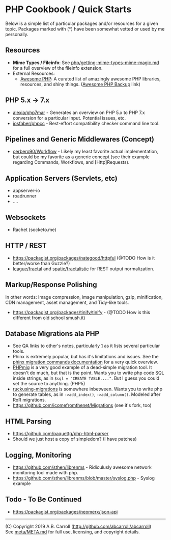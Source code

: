 # PHP Cookbook / Quick Starts

Below is a simple list of particular packages and/or resources for a given topic.  Packages marked with (*) have been
somewhat vetted or used by me personally.

## Resources

 - **Mime Types / Fileinfo**: See [php/getting-mime-types-mime-magic.md](php/getting-mime-types-mime-magic.md) for a 
 full overview of the fileinfo extension.
 - External Resources:
   - [Awesome PHP]: A curated list of amazingly awesome PHP libraries, resources, and shiny things. ([Awesome PHP Backup] link) 

[Awesome PHP]: https://github.com/ziadoz/awesome-php
[AWesome PHP Backup]: https://github.com/abcarroll/awesome-php

## PHP 5.x -> 7.x

 - [alexia/php7mar][alexia-php7mar] - Generates an overview on PHP 5.x to PHP 7.x conversion for a particular input.  Potential issues, etc.
 - [josfaber/phpcc][josfaber/phpcc] - Best-effort compatibility checker command line tool.

[alexia-php7mar]: https://packagist.org/packages/alexia/php7mar 
[josfaber/phpcc]: https://github.com/josfaber/phpcc 

## Pipelines and Generic Middlewares (Concept)

 - [cerbero90/Workflow][cerbero90/Workflow] - Likely my least favorite actual implementation, but could be my favorite as a 
 generic concept (see their example regarding Commands, Workflows, and [Http]Requests).

[cerbero90/Workflow]: [https://github.com/cerbero90/Workflow]

## Application Servers (Servlets, etc)

 - appserver-io
 - roadrunner
 - ....
 
 
## Websockets

 - Rachet (socketo.me)
 

## HTTP / REST 

 - https://packagist.org/packages/nategood/httpful (@TODO How is it better/worse than Guzzle?)
 - [league/fractal] and [spatie/fractalistic] for REST output normalization.

[league/fractal]: ????
[spatie/fractalistic]: https://packagist.org/packages/spatie/fractalistic

## Markup/Response Polishing

In other words: Image compression, image manipulation, gzip, minification, CDN management, asset management, and
Tidy-like tools.

 - https://packagist.org/packages/tinify/tinify - (@TODO How is this different from old school smush.it)

## Database Migrations ala PHP

 - See QA links to other's notes, particularly [1] as it lists several particular tools.
 - Phinx is extremely popular, but has it's limitations and issues.  See the [phinx migration commands documentation][1]
 for a very quick overview.
 - [PHPmig] is a very good example of a dead-simple migration tool.  It doesn't do much, but that is the point. Wants you
 to write php code SQL inside strings, as in `$sql = "CREATE TABLE...."`.  But I guess you could set the source to 
 anything.  (PHP5)
 - [ruckusing-migrations] is somewhere inbetween.  Wants you to write php to generate tables, as in `->add_index()`, 
 `->add_column()`.  Modeled after RoR migrations.
 - https://github.com/icomefromthenet/Migrations (see it's fork, too)

[PHPmig]: https://github.com/davedevelopment/phpmig
[ruckusing-migrations]: https://github.com/ruckus/ruckusing-migrations
[1]: https://book.cakephp.org/3.0/en/phinx/commands.html#migration-command

## HTML Parsing

 - https://github.com/paquettg/php-html-parser
 - Should we just host a copy of simpledom? (I have patches)

## Logging, Monitoring

 - https://github.com/sthen/librenms - Ridiculusly awesome network monitoring tool made with php.
 - https://github.com/sthen/librenms/blob/master/syslog.php - Syslog example
  
## Todo - To Be Continued

 - https://packagist.org/packages/neomerx/json-api

---
(C) Copyright 2019 A.B. Carroll (http://github.com/abcarroll/abcarroll)  \
See [meta/META.md](meta/META.md) for full use, licensing, and copyright details.